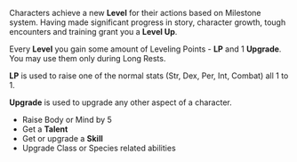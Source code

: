 Characters achieve a new **Level** for their actions based on Milestone system. Having made significant progress in story, character growth, tough encounters and training grant you a **Level Up**.

Every **Level** you gain some amount of Leveling Points - **LP** and 1 **Upgrade**. You may use them only during Long Rests.

**LP** is used to raise one of the normal stats (Str, Dex, Per, Int, Combat) all 1 to 1.

**Upgrade** is used to upgrade any other aspect of a character.

- Raise Body or Mind by 5
- Get a **Talent**
- Get or upgrade a **Skill**
- Upgrade Class or Species related abilities

